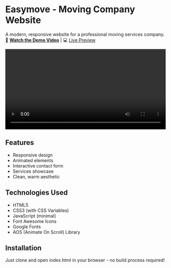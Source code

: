 # Easymove - Moving Company Website

A modern, responsive website for a professional moving services company.
🎥 **[Watch the Demo Video](#)** | 💻 [Live Preview](#)  

<video src="Easymove - Professional Moving Services.mp4" controls width="100%"></video>  
## Features
- Responsive design
- Animated elements
- Interactive contact form
- Services showcase
- Clean, warm aesthetic

## Technologies Used
- HTML5
- CSS3 (with CSS Variables)
- JavaScript (minimal)
- Font Awesome Icons
- Google Fonts
- AOS (Animate On Scroll) Library
## Installation
Just clone and open index.html in your browser - no build process required!

